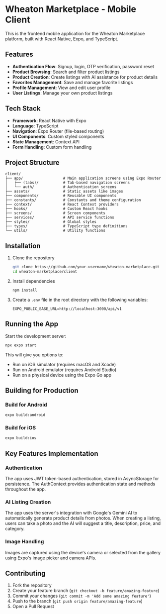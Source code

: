 # Wheaton Marketplace - Mobile Client

This is the frontend mobile application for the Wheaton Marketplace platform, built with React Native, Expo, and TypeScript.

## Features

- **Authentication Flow**: Signup, login, OTP verification, password reset
- **Product Browsing**: Search and filter product listings
- **Product Creation**: Create listings with AI assistance for product details
- **Favorites Management**: Save and manage favorite listings
- **Profile Management**: View and edit user profile
- **User Listings**: Manage your own product listings

## Tech Stack

- **Framework**: React Native with Expo
- **Language**: TypeScript
- **Navigation**: Expo Router (file-based routing)
- **UI Components**: Custom styled components
- **State Management**: Context API
- **Form Handling**: Custom form handling

## Project Structure

```
client/
├── app/                  # Main application screens using Expo Router
│   ├── (tabs)/           # Tab-based navigation screens
│   └── auth/             # Authentication screens
├── assets/               # Static assets like images
├── components/           # Reusable UI components
├── constants/            # Constants and theme configuration
├── context/              # React Context providers
├── hooks/                # Custom React hooks
├── screens/              # Screen components
├── services/             # API service functions
├── styles/               # Global styles
├── types/                # TypeScript type definitions
└── utils/                # Utility functions
```

## Installation

1. Clone the repository

   ```bash
   git clone https://github.com/your-username/wheaton-marketplace.git
   cd wheaton-marketplace/client
   ```

2. Install dependencies

   ```bash
   npm install
   ```

3. Create a `.env` file in the root directory with the following variables:
   ```
   EXPO_PUBLIC_BASE_URL=http://localhost:3000/api/v1
   ```

## Running the App

Start the development server:

```bash
npx expo start
```

This will give you options to:

- Run on iOS simulator (requires macOS and Xcode)
- Run on Android emulator (requires Android Studio)
- Run on a physical device using the Expo Go app

## Building for Production

### Build for Android

```bash
expo build:android
```

### Build for iOS

```bash
expo build:ios
```

## Key Features Implementation

### Authentication

The app uses JWT token-based authentication, stored in AsyncStorage for persistence. The AuthContext provides authentication state and methods throughout the app.

### AI Listing Creation

The app uses the server's integration with Google's Gemini AI to automatically generate product details from photos. When creating a listing, users can take a photo and the AI will suggest a title, description, price, and category.

### Image Handling

Images are captured using the device's camera or selected from the gallery using Expo's image picker and camera APIs.

## Contributing

1. Fork the repository
2. Create your feature branch (`git checkout -b feature/amazing-feature`)
3. Commit your changes (`git commit -m 'Add some amazing feature'`)
4. Push to the branch (`git push origin feature/amazing-feature`)
5. Open a Pull Request
